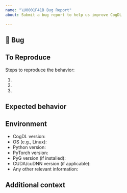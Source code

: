```yaml
---
name: "\U0001F41B Bug Report"
about: Submit a bug report to help us improve CogDL

---
```


## 🐛 Bug

<!-- A clear and concise description of what the bug is. -->

## To Reproduce

Steps to reproduce the behavior:

1.
1.
1.

<!-- If you have a code sample, error messages, stack traces, please provide it here as well -->

## Expected behavior

<!-- A clear and concise description of what you expected to happen. -->

## Environment

 - CogDL version:
 - OS (e.g., Linux):
 - Python version:
 - PyTorch version:
 - PyG version (if installed):
 - CUDA/cuDNN version (if applicable):
 - Any other relevant information:

## Additional context

<!-- Add any other context about the problem here. -->
